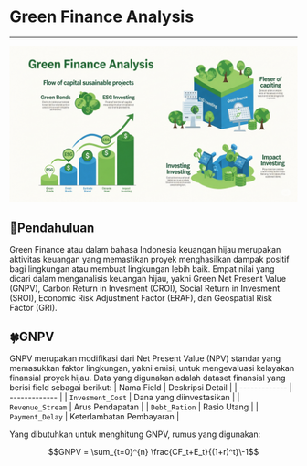 # Green Finance Analysis

---

![ilustrasi green finance](https://github.com/Agus-Iskandar-D/Green-Finance-Analysis/blob/main/ilustrasi%20green%20finance%20analysis.png)

## 📝Pendahuluan

Green Finance atau dalam bahasa Indonesia keuangan hijau merupakan aktivitas keuangan yang memastikan proyek menghasilkan dampak positif bagi lingkungan atau membuat lingkungan lebih baik.
Empat nilai yang dicari dalam menganalisis keuangan hijau, yakni Green Net Present Value (GNPV), Carbon Return in Invesment (CROI), Social Return in Invesment (SROI), Economic Risk Adjustment Factor (ERAF), dan Geospatial Risk Factor (GRI).

## 🍀GNPV

GNPV merupakan modifikasi dari Net Present Value (NPV) standar yang memasukkan faktor lingkungan, yakni emisi, untuk mengevaluasi kelayakan finansial proyek hijau. Data yang digunakan adalah dataset finansial yang berisi field sebagai berikut:
| Nama Field  | Deskripsi Detail |
| ------------- | ------------- |
| `Invesment_Cost`  | Dana yang diinvestasikan  |
| `Revenue_Stream` | Arus Pendapatan |
| `Debt_Ration`  | Rasio Utang  |
| `Payment_Delay` | Keterlambatan Pembayaran |

Yang dibutuhkan untuk menghitung GNPV, rumus yang digunakan:

$$GNPV = \sum_{t=0}^{n} \frac{CF_t+E_t}{(1+r)^t}\-1$$
